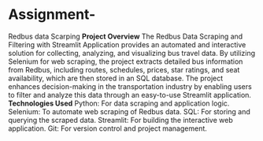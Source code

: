 # Assignment-
Redbus data Scarping
**Project Overview**
The Redbus Data Scraping and Filtering with Streamlit Application provides an automated and interactive solution for collecting, analyzing, and visualizing bus travel data. By utilizing Selenium for web scraping, the project extracts detailed bus information from Redbus, including routes, schedules, prices, star ratings, and seat availability, which are then stored in an SQL database. The project enhances decision-making in the transportation industry by enabling users to filter and analyze this data through an easy-to-use Streamlit application.
**Technologies Used**
Python: For data scraping and application logic.
Selenium: To automate web scraping of Redbus data.
SQL: For storing and querying the scraped data.
Streamlit: For building the interactive web application.
Git: For version control and project management.
